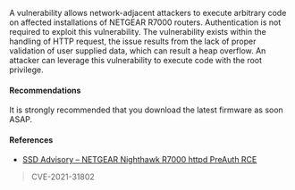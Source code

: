A vulnerability allows network-adjacent attackers to execute arbitrary code on affected installations of NETGEAR R7000 routers. Authentication is not required to exploit this vulnerability. The vulnerability exists within the handling of HTTP request, the issue results from the lack of proper validation of user supplied data, which can result a heap overflow. An attacker can leverage this vulnerability to execute code with the root privilege.

#### Recommendations

It is strongly recommended that you download the latest firmware as soon ASAP.

#### References

- [SSD Advisory – NETGEAR Nighthawk R7000 httpd PreAuth RCE](https://ssd-disclosure.com/ssd-advisory-netgear-nighthawk-r7000-httpd-preauth-rce/)

> CVE-2021-31802
